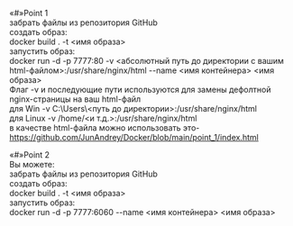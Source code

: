 «#»Point 1<br/>
забрать файлы из репозитория GitHub<br/>
создать образ:<br/>
docker build . -t <имя образа><br/>
запустить образ:<br/>
docker run -d -p 7777:80 -v <абсолютный путь до директории с вашим html-файлом>:/usr/share/nginx/html --name <имя контейнера> <имя образа><br/>
Флаг -v и последующие пути используются для замены дефолтной nginx-страницы на ваш html-файл<br/> 
для Win -v C:\\Users\\<путь до директории>:/usr/share/nginx/html<br/>
для Linux -v /home/<и т.д.>:/usr/share/nginx/html<br/>
в качестве html-файла можно использовать это-https://github.com/JunAndrey/Docker/blob/main/point_1/index.html<br/>

«#»Point 2<br/>
Вы можете:<br/>
забрать файлы из репозитория GitHub<br/>
создать образ:<br/>
docker build . -t <имя образа><br/>
запустить образ:<br/>
docker run -d -p 7777:6060 --name <имя контейнера> <имя образа><br/>
